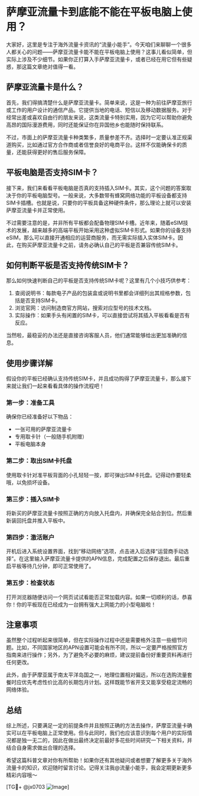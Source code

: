 # 萨摩亚流量卡到底能不能在平板电脑上使用？

大家好，这里是专注于海外流量卡资讯的“流量小能手”。今天咱们来聊聊一个很多人都关心的问题——萨摩亚流量卡能不能在平板电脑上使用？这事儿看似简单，但实际上涉及不少细节。如果你正打算入手萨摩亚流量卡，或者已经在用它但有些疑惑，那这篇文章绝对值得一看。

## 萨摩亚流量卡是什么？

首先，我们得搞清楚什么是萨摩亚流量卡。简单来说，这是一种为前往萨摩亚旅行或工作的用户设计的通信产品。它提供当地的电话、短信以及移动数据服务。对于经常出差或喜欢自由行的朋友来说，这类流量卡特别实用，因为它可以帮助你避免高昂的国际漫游费用，同时还能保证你在异国他乡也能随时保持联系。

不过，市面上的萨摩亚流量卡种类繁多，质量参差不齐。选择时一定要认准正规渠道购买，比如通过官方合作商或者信誉良好的电商平台。这样不仅能确保卡的质量，还能获得更好的售后服务保障。

## 平板电脑是否支持SIM卡？

接下来，我们来看看平板电脑是否真的支持插入SIM卡。其实，这个问题的答案取决于你的平板电脑型号。一般来说，大多数带有蜂窝网络功能的平板设备都支持SIM卡插槽。也就是说，只要你的平板具备这种硬件条件，那么理论上就可以安装萨摩亚流量卡并正常使用。

不过需要注意的是，并非所有平板都会配备物理SIM卡槽。近年来，随着eSIM技术的发展，越来越多的高端平板开始采用这种虚拟SIM卡形式。如果你的设备支持eSIM，那么可以直接开通相应的运营商服务，而无需实际插入实体SIM卡。因此，在购买萨摩亚流量卡之前，请务必确认自己的平板是否兼容传统SIM卡。

## 如何判断平板是否支持传统SIM卡？

那么如何快速判断自己的平板是否支持传统SIM卡呢？这里有几个小技巧供参考：

1. 查阅说明书：每款电子产品的包装盒或说明书里都会详细列出其规格参数，包括是否支持SIM卡。
2. 浏览官网：访问制造商官方网站，搜索对应型号的技术文档。
3. 实际操作：如果手头有闲置的SIM卡，可以直接尝试将其插入平板看看是否有反应。

当然啦，最稳妥的办法还是直接咨询客服人员，他们通常能够给出更加准确的信息。

## 使用步骤详解

假设你的平板已经确认支持传统SIM卡，并且成功购得了萨摩亚流量卡，那么接下来就让我们一起来看看具体的操作流程吧！

### 第一步：准备工具
确保你已经准备好以下物品：
- 一张可用的萨摩亚流量卡
- 专用取卡针（一般随手机附赠）
- 平板电脑本身

### 第二步：取出SIM卡托盘
使用取卡针对准平板背面的小孔轻轻一按，即可弹出SIM卡托盘。记得动作要轻柔哦，以免损坏设备。

### 第三步：插入SIM卡
将新买的萨摩亚流量卡按照正确的方向放入托盘内，并确保完全贴合到位。然后重新装回托盘并推入平板中。

### 第四步：激活账户
开机后进入系统设置界面，找到“移动网络”选项，点击进入后选择“运营商手动选择”。在这里输入萨摩亚流量卡提供的APN信息，完成配置之后保存退出。最后重启平板等待几分钟，即可正常使用了。

### 第五步：检查状态
打开浏览器随便访问一个网页试试看能否正常加载内容。如果一切顺利的话，恭喜你！你的平板现在已经成为一台拥有强大上网能力的小型电脑啦！

## 注意事项

虽然整个过程听起来很简单，但在实际操作过程中还是需要格外注意一些细节问题。比如，不同国家地区的APN设置可能会有所不同，所以一定要严格按照官方指南来进行操作；另外，为了避免不必要的麻烦，建议提前备份好重要资料再进行任何更改。

此外，由于萨摩亚属于南太平洋岛国之一，地理位置相对偏远，所以在选购流量套餐时应优先考虑性价比高的长期包月计划。这样既能节省开支又能享受稳定流畅的网络体验。

## 总结

综上所述，只要满足一定的前提条件并且按照正确的方法去操作，萨摩亚流量卡确实可以在平板电脑上正常使用。但与此同时，我们也应该意识到每个用户的实际情况都是独一无二的，因此在做出最终决定前最好多花些时间研究一下相关资料，并结合自身需求做出合理的选择。

希望这篇科普文章对你有所帮助！如果你还有其他疑问或者想要了解更多关于海外流量卡的知识，欢迎随时留言讨论。记得关注我@流量小能手，我会定期更新更多精彩内容哦～ 

[TG💪+ @jx0703 ![Image](https://github.com/user-attachments/assets/dbca1d08-cadb-493c-b0ec-ad6f7a83f270)]
